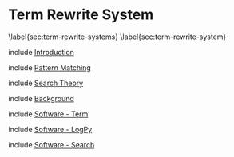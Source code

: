 
Term Rewrite System
===================

\label{sec:term-rewrite-systems}
\label{sec:term-rewrite-system}

include [Introduction](trs-introduction.md)

include [Pattern Matching](pattern.md)

include [Search Theory](search.md)

include [Background](trs-background.md)

include [Software - Term](term.md)

include [Software - LogPy](logpy.md)

include [Software - Search](search-direct.md)
